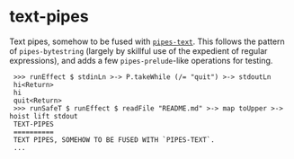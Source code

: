 text-pipes
==========

Text pipes, somehow to be fused with [`pipes-text`](https://github.com/ibotty/pipes-text).
This follows the pattern of `pipes-bytestring` (largely by skillful use of the
expedient of regular expressions), and adds a few 
`pipes-prelude`-like operations for testing.


     >>> runEffect $ stdinLn >-> P.takeWhile (/= "quit") >-> stdoutLn
     hi<Return>
     hi
     quit<Return>
     >>> runSafeT $ runEffect $ readFile "README.md" >-> map toUpper >-> hoist lift stdout
     TEXT-PIPES
     ==========
     TEXT PIPES, SOMEHOW TO BE FUSED WITH `PIPES-TEXT`.
     ...